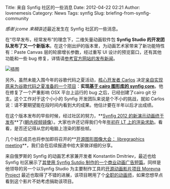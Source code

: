 Title: 来自 Synfig 社区的一些消息
Date: 2012-04-22 02:21
Author: lovenemesis
Category: News
Tags: synfig
Slug: briefing-from-synfig-community

*感谢 jcome 来稿*讲述最近发生在 Synfig 社区的一些消息。

在“尽早发布，经常发布”的理念下，二维矢量动画软件包 **Synfig Studio
的开发团队发布了又一个新版本**。在这个刚出炉的版本里，为动画艺术家带来了新功能特性有：Paste
Canvas 层的轮廓增长参数，经过重写 UI 设计的预览窗口，还有其他功能和一些
bug 修复，详情请[参考官方网站的发布新闻](http://synfig.org)。

![](http://download.tuxfamily.org/synfig/wiki/images/f/f6/Paste-canvas-outline-grow-param.png "插图")

另外，虽然未能入围今年的谷歌代码之夏活动，[核心开发者
Carlos](http://linuxtoy.org/archives/exclusive-synfig-project-leader-carlos-lopez-gonzalez-interview.html)
决定[亲自实现原来为谷歌代码之夏准备的一个项目](https://plus.google.com/u/0/112323516314854004458/posts/AyAEZyDMm3K)：**实现[基于
cairo 图形库的 synfig
core](http://wiki.synfig.org/wiki/Dev:Cairo_render_migration)**。他在修复了一个严重影响
OSX 平台上运行的 bug 之后，已经创建了cairo git
分支。这个工作对于这个小小的 Synfig 开发团队来说是个不小的挑战，就如
Carlos
说：请不要期望能在段时间内看到大的成果。他估计要在半年以后才出成绩。

在这个版本发布的早些时候，经过社区的努力，**[Synfig 2012
的新演示动画终于发布](http://youtu.be/tNJO3mTFCzk)**了([朝内视频镜像](http://v.youku.com/v_show/id_XMzgzODQyMTky.html)）。大家也许还记得我们今年[年初在
LT
上的渲染求助](http://linuxtoy.org/archives/need-help-to-render-synfig-studio-demo-reel.html)。看看，是否还记得从您的电脑上渲染的那些帧。

几个社区成员也将参加即将召开的**[开源图形图像大会： libregraphics
meeting](http://www.libre-graphics-meeting.org/2012/)**，我们会在后续报道中给大家做详细的分享。

来自俄罗斯的 Synfig 的动画艺术家兼开发者 Konstantin Dmitriev，最近也给
Synfig 社区展示了[其使用 Synfig Sutdio
制作的一个商业动画广告短篇](http://v.youku.com/v_show/id_XMzg0NzQyODY4.html)。同样是他领导的另一个以Synfig
Studio 为主要制作工具的[开源动画影片项目 Morevna
Project](http://morevnaproject.org/)
最近也取得了不错的进展，该项目聘用了个[全职的动画师](http://morevnaproject.org/2012/02/19/the-choice-is-made/)，如果您想早点看到这个影片不妨考虑捐助该项目。
